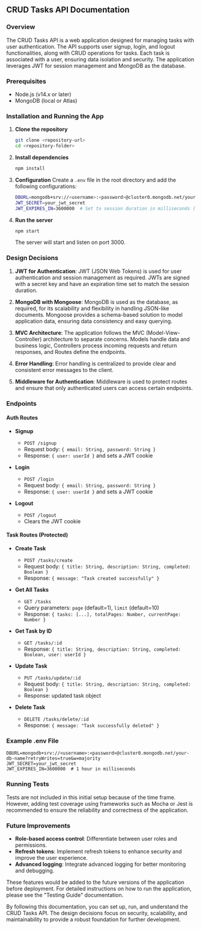 ## CRUD Tasks API Documentation

### Overview
The CRUD Tasks API is a web application designed for managing tasks with user authentication. The API supports user signup, login, and logout functionalities, along with CRUD operations for tasks. Each task is associated with a user, ensuring data isolation and security. The application leverages JWT for session management and MongoDB as the database.

### Prerequisites
- Node.js (v14.x or later)
- MongoDB (local or Atlas)

### Installation and Running the App

1. **Clone the repository**
   ```sh
   git clone <repository-url>
   cd <repository-folder>
   ```

2. **Install dependencies**
   ```sh
   npm install
   ```

3. **Configuration**
   Create a `.env` file in the root directory and add the following configurations:
   ```sh
   DBURL=mongodb+srv://<username>:<password>@cluster0.mongodb.net/your-db-name?retryWrites=true&w=majority
   JWT_SECRET=your_jwt_secret
   JWT_EXPIRES_IN=3600000  # Set to session duration in milliseconds (1 hour here)
   ```

4. **Run the server**
   ```sh
   npm start
   ```
   The server will start and listen on port 3000.

### Design Decisions

1. **JWT for Authentication**: JWT (JSON Web Tokens) is used for user authentication and session management as required. JWTs are signed with a secret key and have an expiration time set to match the session duration.

2. **MongoDB with Mongoose**: MongoDB is used as the database, as required, for its scalability and flexibility in handling JSON-like documents. Mongoose provides a schema-based solution to model application data, ensuring data consistency and easy querying.

3. **MVC Architecture**: The application follows the MVC (Model-View-Controller) architecture to separate concerns. Models handle data and business logic, Controllers process incoming requests and return responses, and Routes define the endpoints.

4. **Error Handling**: Error handling is centralized to provide clear and consistent error messages to the client.

5. **Middleware for Authentication**: Middleware is used to protect routes and ensure that only authenticated users can access certain endpoints.

### Endpoints

#### Auth Routes

- **Signup**
  - `POST /signup`
  - Request body: `{ email: String, password: String }`
  - Response: `{ user: userId }` and sets a JWT cookie

- **Login**
  - `POST /login`
  - Request body: `{ email: String, password: String }`
  - Response: `{ user: userId }` and sets a JWT cookie

- **Logout**
  - `POST /logout`
  - Clears the JWT cookie

#### Task Routes (Protected)

- **Create Task**
  - `POST /tasks/create`
  - Request body: `{ title: String, description: String, completed: Boolean }`
  - Response: `{ message: "Task created successfully" }`

- **Get All Tasks**
  - `GET /tasks`
  - Query parameters: `page` (default=1), `limit` (default=10)
  - Response: `{ tasks: [...], totalPages: Number, currentPage: Number }`

- **Get Task by ID**
  - `GET /tasks/:id`
  - Response: `{ title: String, description: String, completed: Boolean, user: userId }`

- **Update Task**
  - `PUT /tasks/update/:id`
  - Request body: `{ title: String, description: String, completed: Boolean }`
  - Response: updated task object

- **Delete Task**
  - `DELETE /tasks/delete/:id`
  - Response: `{ message: "Task successfully deleted" }`

### Example .env File
```
DBURL=mongodb+srv://<username>:<password>@cluster0.mongodb.net/your-db-name?retryWrites=true&w=majority
JWT_SECRET=your_jwt_secret
JWT_EXPIRES_IN=3600000  # 1 hour in milliseconds
```

### Running Tests
Tests are not included in this initial setup because of the time frame. However, adding test coverage using frameworks such as Mocha or Jest is recommended to ensure the reliability and correctness of the application.

### Future Improvements
- **Role-based access control**: Differentiate between user roles and permissions.
- **Refresh tokens**: Implement refresh tokens to enhance security and improve the user experience.
- **Advanced logging**: Integrate advanced logging for better monitoring and debugging.

These features would be added to the future versions of the application before deployment. For detailed instructions on how to run the application, please see the "Testing Guide" documentation.

By following this documentation, you can set up, run, and understand the CRUD Tasks API. The design decisions focus on security, scalability, and maintainability to provide a robust foundation for further development.